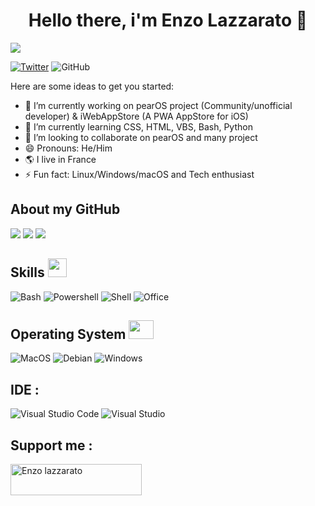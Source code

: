 <h1 align="center">Hello there, i'm Enzo Lazzarato 👋</h1>

![](https://komarev.com/ghpvc/?username=Enzo-zsh&color=dc143c)

[![Twitter](https://img.shields.io/badge/Twitter-Follow-1c1c1c?style=for-the-badge&logo=twitter)](https://twitter.com/enzo_lzrt)
![GitHub](https://img.shields.io/github/followers/Enzo-zsh?color=1c1c1c&label=follow&logo=github&style=for-the-badge)


Here are some ideas to get you started:

- 🔭 I’m currently working on pearOS project (Community/unofficial developer) & iWebAppStore (A PWA AppStore for iOS)
- 🌱 I’m currently learning CSS, HTML, VBS, Bash, Python
- 👯 I’m looking to collaborate on pearOS and many project
- 😄 Pronouns: He/Him
- 🌎 I live in France
- ⚡ Fun fact: Linux/Windows/macOS and Tech enthusiast

## About my GitHub 

![](http://github-profile-summary-cards.vercel.app/api/cards/profile-details?username=Enzo-zsh&theme=tokyonight)
![](http://github-profile-summary-cards.vercel.app/api/cards/stats?username=Enzo-zsh&theme=tokyonight)
![](http://github-profile-summary-cards.vercel.app/api/cards/productive-time?username=Enzo-zsh&theme=tokyonight&utcOffset=8)

<h2> Skills <img src = "https://media2.giphy.com/media/QssGEmpkyEOhBCb7e1/giphy.gif?cid=ecf05e47a0n3gi1bfqntqmob8g9aid1oyj2wr3ds3mg700bl&rid=giphy.gif"  height="30"> </h2>

![Bash](https://img.shields.io/badge/bash-%23CDCDCE.svg?style=for-the-badge&logo=gnubash&logoColor=1B1B1F)
![Powershell](https://img.shields.io/badge/powershell-%235391FE.svg?style=for-the-badge&logo=powershell&logoColor=1B1B1F)
![Shell](https://img.shields.io/badge/Shell_Script-121011?style=for-the-badge&logo=gnu-bash&logoColor=white)
![Office](https://img.shields.io/badge/office_suite-%23D83B01.svg?style=for-the-badge&logo=MicrosoftOffice&logoColor=white)

<h2> Operating System <img src = "https://media1.giphy.com/media/WFZvB7VIXBgiz3oDXE/giphy.gif?cid=ecf05e47o85shd30d0qgkajffwr0b06zj4dt9onfr4vnehqk&rid=giphy.gif&ct=s" height="30" width="40"> </h2>

![MacOS](https://img.shields.io/badge/macos-%23000000.svg?style=for-the-badge&logo=apple&logoColor=white)
![Debian](https://img.shields.io/badge/debian-%23A81D33.svg?style=for-the-badge&logo=Debian&logoColor=white)
![Windows](https://img.shields.io/badge/windows-%230078D6.svg?style=for-the-badge&logo=windows&logoColor=white)

## IDE :

![Visual Studio Code](https://img.shields.io/badge/Visual%20Studio%20Code-0078d7.svg?style=for-the-badge&logo=visual-studio-code&logoColor=white)
![Visual Studio](https://img.shields.io/badge/Visual%20Studio-5C2D91.svg?style=for-the-badge&logo=visual-studio&logoColor=white)

## Support me :
<p><a href="https://www.buymeacoffee.com/enzolzrt"> <img src="https://cdn.buymeacoffee.com/buttons/v2/default-yellow.png" height="50" width="210" alt="Enzo lazzarato" /></a></p><br><br> 

